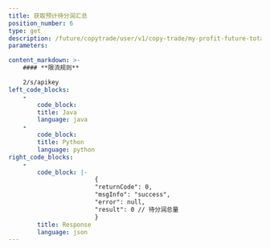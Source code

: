```yaml
---
title: 获取预计待分润汇总
position_number: 6
type: get
description: /future/copytrade/user/v1/copy-trade/my-profit-future-total
parameters:

content_markdown: >-
    #### **限流规则**

    2/s/apikey
left_code_blocks:
    -
        code_block:
        title: Java
        language: java
    -
        code_block:
        title: Python
        language: python
right_code_blocks:
    -
        code_block: |-
                        {
                        "returnCode": 0,
                        "msgInfo": "success",
                        "error": null,
                        "result": 0 // 待分润总量
                        }
        title: Response
        language: json
---
```

